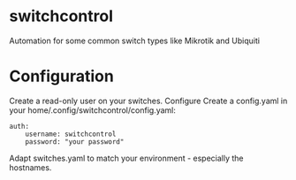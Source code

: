 # switchcontrol
Automation for some common switch types like Mikrotik and Ubiquiti

# Configuration
Create a read-only user on your switches. Configure Create a config.yaml in your home/.config/switchcontrol/config.yaml:

```
auth:
    username: switchcontrol
    password: "your password"
```

Adapt switches.yaml to match your environment - especially the hostnames.
